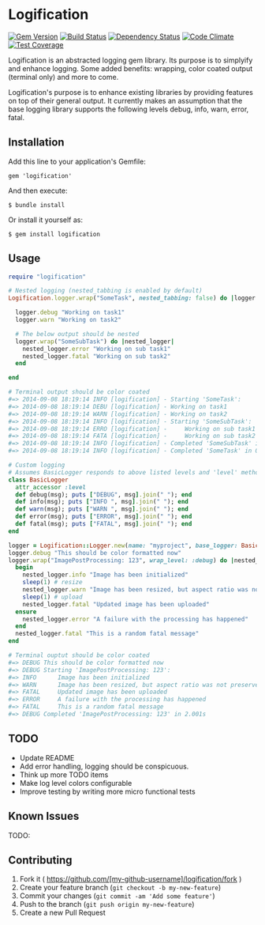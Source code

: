 Logification
============

[![Gem Version](https://badge.fury.io/rb/logification.svg)](http://badge.fury.io/rb/logification) [![Build Status](https://travis-ci.org/NeMO84/logification.svg?branch=master)](https://travis-ci.org/NeMO84/logification) [![Dependency Status](https://gemnasium.com/NeMO84/logification.svg)](https://gemnasium.com/NeMO84/logification) [![Code Climate](https://codeclimate.com/github/NeMO84/logification/badges/gpa.svg)](https://codeclimate.com/github/NeMO84/logification) [![Test Coverage](https://codeclimate.com/github/NeMO84/logification/badges/coverage.svg)](https://codeclimate.com/github/NeMO84/logification)

Logification is an abstracted logging gem library. Its purpose is to simplyify and enhance logging. Some added benefits: wrapping, color coated output (terminal only) and more to come.

Logification's purpose is to enhance existing libraries by providing features on top of their general output. It currently makes an assumption that the base logging library supports the following levels debug, info, warn, error, fatal.


## Installation

Add this line to your application's Gemfile:

    gem 'logification'

And then execute:

    $ bundle install

Or install it yourself as:

    $ gem install logification

## Usage

```ruby
require "logification"

# Nested logging (nested_tabbing is enabled by default)
Logification.logger.wrap("SomeTask", nested_tabbing: false) do |logger|

  logger.debug "Working on task1"
  logger.warn "Working on task2"

  # The below output should be nested
  logger.wrap("SomeSubTask") do |nested_logger|
    nested_logger.error "Working on sub task1"
    nested_logger.fatal "Working on sub task2"
  end

end

# Terminal output should be color coated
#=> 2014-09-08 18:19:14 INFO [logification] - Starting 'SomeTask':
#=> 2014-09-08 18:19:14 DEBU [logification] - Working on task1
#=> 2014-09-08 18:19:14 WARN [logification] - Working on task2
#=> 2014-09-08 18:19:14 INFO [logification] - Starting 'SomeSubTask':
#=> 2014-09-08 18:19:14 ERRO [logification] -     Working on sub task1
#=> 2014-09-08 18:19:14 FATA [logification] -     Working on sub task2
#=> 2014-09-08 18:19:14 INFO [logification] - Completed 'SomeSubTask' in 0.0s
#=> 2014-09-08 18:19:14 INFO [logification] - Completed 'SomeTask' in 0.0s

# Custom logging
# Assumes BasicLogger responds to above listed levels and 'level' method call
class BasicLogger
  attr_accessor :level
  def debug(msg); puts ["DEBUG", msg].join(" "); end
  def info(msg); puts ["INFO ", msg].join(" "); end
  def warn(msg); puts ["WARN ", msg].join(" "); end
  def error(msg); puts ["ERROR", msg].join(" "); end
  def fatal(msg); puts ["FATAL", msg].join(" "); end
end

logger = Logification::Logger.new(name: "myproject", base_logger: BasicLogger.new)
logger.debug "This should be color formatted now"
logger.wrap("ImagePostProcessing: 123", wrap_level: :debug) do |nested_logger|
  begin
    nested_logger.info "Image has been initialized"
    sleep(1) # resize
    nested_logger.warn "Image has been resized, but aspect ratio was not preserved"
    sleep(1) # upload
    nested_logger.fatal "Updated image has been uploaded"
  ensure
    nested_logger.error "A failure with the processing has happened"
  end
  nested_logger.fatal "This is a random fatal message"
end

# Terminal ouptut should be color coated
#=> DEBUG This should be color formatted now
#=> DEBUG Starting 'ImagePostProcessing: 123':
#=> INFO      Image has been initialized
#=> WARN      Image has been resized, but aspect ratio was not preserved
#=> FATAL     Updated image has been uploaded
#=> ERROR     A failure with the processing has happened
#=> FATAL     This is a random fatal message
#=> DEBUG Completed 'ImagePostProcessing: 123' in 2.001s
```

## TODO

  - Update README
  - Add error handling, logging should be conspicuous.
  - Think up more TODO items
  - Make log level colors configurable
  - Improve testing by writing more micro functional tests


## Known Issues

TODO:


## Contributing

1. Fork it ( https://github.com/[my-github-username]/logification/fork )
2. Create your feature branch (`git checkout -b my-new-feature`)
3. Commit your changes (`git commit -am 'Add some feature'`)
4. Push to the branch (`git push origin my-new-feature`)
5. Create a new Pull Request

